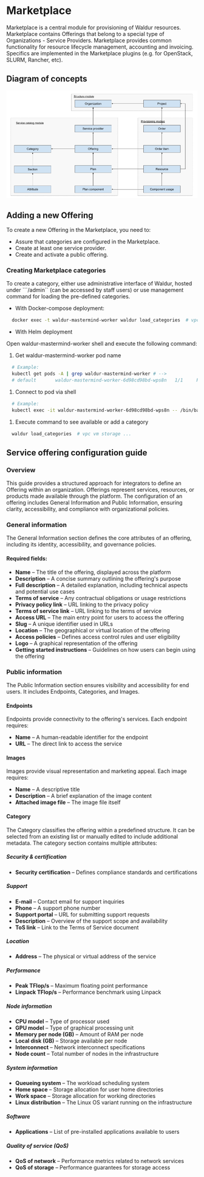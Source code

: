 # Marketplace

Marketplace is a central module for provisioning of Waldur resources. Marketplace contains Offerings that
belong to a special type of Organizations - Service Providers. Marketplace provides common functionality
for resource lifecycle management, accounting and invoicing. Specifics are implemented in the Marketplace plugins
(e.g. for OpenStack, SLURM, Rancher, etc).

## Diagram of concepts

![Diagram of marketplace concepts](../img/marketplace-structure.png)

## Adding a new Offering

To create a new Offering in the Marketplace, you need to:

- Assure that categories are configured in the Marketplace.
- Create at least one service provider.
- Create and activate a public offering.

### Creating Marketplace categories

To create a category, either use administrative interface of Waldur, hosted under ```/admin`` (can be accessed by staff users)
or use management command for loading the pre-defined categories.

- With Docker-compose deployment:

```bash
  docker exec -t waldur-mastermind-worker waldur load_categories  # vpc vm storage ...
```

- With Helm deployment

Open waldur-mastermind-worker shell and execute the following command:

1. Get waldur-mastermind-worker pod name

```bash
  # Example:
  kubectl get pods -A | grep waldur-mastermind-worker # -->
  # default       waldur-mastermind-worker-6d98cd98bd-wps8n   1/1     Running     0          9m9s
```

1. Connect to pod via shell

```bash
  # Example:
  kubectl exec -it waldur-mastermind-worker-6d98cd98bd-wps8n -- /bin/bash
```

1. Execute command to see available or add a category

```bash
  waldur load_categories  # vpc vm storage ...
```

## Service offering configuration guide

### Overview

This guide provides a structured approach for integrators to define an Offering within an organization. Offerings represent services, resources, or products made available through the platform. The configuration of an offering includes General Information and Public Information, ensuring clarity, accessibility, and compliance with organizational policies.

### General information

The General Information section defines the core attributes of an offering, including its identity, accessibility, and governance policies.

#### Required fields:

- **Name** – The title of the offering, displayed across the platform
- **Description** – A concise summary outlining the offering's purpose
- **Full description** – A detailed explanation, including technical aspects and potential use cases
- **Terms of service** – Any contractual obligations or usage restrictions
- **Privacy policy link** – URL linking to the privacy policy
- **Terms of service link** – URL linking to the terms of service
- **Access URL** – The main entry point for users to access the offering
- **Slug** – A unique identifier used in URLs
- **Location** – The geographical or virtual location of the offering
- **Access policies** – Defines access control rules and user eligibility
- **Logo** – A graphical representation of the offering
- **Getting started instructions** – Guidelines on how users can begin using the offering

### Public information

The Public Information section ensures visibility and accessibility for end users. It includes Endpoints, Categories, and Images.

#### Endpoints

Endpoints provide connectivity to the offering's services. Each endpoint requires:

- **Name** – A human-readable identifier for the endpoint
- **URL** – The direct link to access the service

#### Images

Images provide visual representation and marketing appeal. Each image requires:

- **Name** – A descriptive title
- **Description** – A brief explanation of the image content
- **Attached image file** – The image file itself

#### Category

The Category classifies the offering within a predefined structure. It can be selected from an existing list or manually edited to include additional metadata. The category section contains multiple attributes:

##### Security & certification
- **Security certification** – Defines compliance standards and certifications

##### Support
- **E-mail** – Contact email for support inquiries
- **Phone** – A support phone number
- **Support portal** – URL for submitting support requests
- **Description** – Overview of the support scope and availability
- **ToS link** – Link to the Terms of Service document

##### Location
- **Address** – The physical or virtual address of the service

##### Performance
- **Peak TFlop/s** – Maximum floating point performance
- **Linpack TFlop/s** – Performance benchmark using Linpack

##### Node information
- **CPU model** – Type of processor used
- **GPU model** – Type of graphical processing unit
- **Memory per node (GB)** – Amount of RAM per node
- **Local disk (GB)** – Storage available per node
- **Interconnect** – Network interconnect specifications
- **Node count** – Total number of nodes in the infrastructure

##### System information
- **Queueing system** – The workload scheduling system
- **Home space** – Storage allocation for user home directories
- **Work space** – Storage allocation for working directories
- **Linux distribution** – The Linux OS variant running on the infrastructure

##### Software
- **Applications** – List of pre-installed applications available to users

##### Quality of service (QoS)
- **QoS of network** – Performance metrics related to network services
- **QoS of storage** – Performance guarantees for storage access